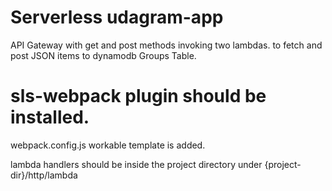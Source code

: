 # Serverless udagram-app
API Gateway with get and post methods invoking two lambdas.
to fetch and post JSON items to dynamodb Groups Table.

# sls-webpack plugin should be installed.
webpack.config.js workable template is added.

lambda handlers should be inside the project directory under {project-dir}/http/lambda
